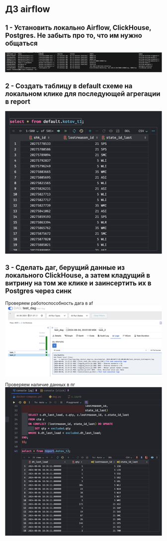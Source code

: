 # ДЗ airflow

## 1 - Установить локально Airflow, ClickHouse, Postgres. Не забыть про то, что им нужно общаться  

![1](./img/1.png)

## 2 - Создать таблицу в default схеме на локальном клике для последующей агрегации в report  

![22](./img/22.png)

## 3 - Сделать даг, берущий данные из локального ClickHouse, а затем кладущий в витрину на том же клике и заинсертить их в Postgres через синк
Проверяем работоспособность дага в af 
![2](./img/2.png)
 
Проверяем наличие данных в пг
 ![3](./img/3.png)